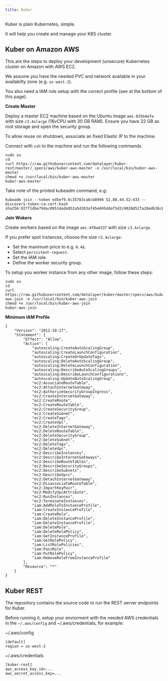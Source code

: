 ```yaml
---
title: Kuber
---
```


Kuber is plain Kubernetes, simple.

It will help you create and manage your K8S cluster.

## Kuber on Amazon AWS

This are the steps to deploy your development (unsecure) Kubernetes cluster on Amazon with AWS EC2.

We assume you have the needed PVC and network available in your availabilty zone (e.g. `us-west-2`).

You also need a IAM role setup with the correct profile (see at the bottom of this page).

**Create Master**

Deploy a master EC2 machine based on the Ubuntu image `ami-835b4efa` with size `c3.4xlarge` (16vCPU with 30 GB RAM). Ensure you have 32 GB as root storage and open the security group.

To allow reuse on shutdown, associate an fixed Elastic IP to the machine.

Connect with `ssh` to the machine and run the following commands.

```
sudo su
cd
curl https://raw.githubusercontent.com/datalayer/kuber-rest/master/_specs/aws/kuber-aws-master -o /usr/local/bin/kuber-aws-master
chmod +x /usr/local/bin/kuber-aws-master
kuber-aws-master
```

Take note of the printed kubeadm command, e.g:

```
kubeadm join --token ed5ef9.6c35783ca6cb8994 52.88.44.52:433 --discovery-token-ca-cert-hash sha256:927f1dbe79dac89514ada952a5d283af45e695ddaf5d2c9020d52fa28edb36cb
```

**Join Wokers**

Create workers based on the image `ami-4f0ad337` with size `c3.4xlarge`.

If you prefer spot instances, choose the size `r3.4xlarge`:

+ Set the maximum price to e.g. `0.4$`.
+ Select `persistent-request`.
+ Set the IAM role.
+ Define the worker security group.

To setup you worker instance from any other image, follow these steps:

```
sudo su
cd
curl https://raw.githubusercontent.com/datalayer/kuber/master/specs/aws/kuber-aws-join -o /usr/local/bin/kuber-aws-join 
chmod +x /usr/local/bin/kuber-aws-join
kuber-aws-join
```

**Minimum IAM Profile**

```
{
    "Version": "2012-10-17",
    "Statement": {
        "Effect": "Allow",
        "Action": [
            "autoscaling:CreateAutoScalingGroup",
            "autoscaling:CreateLaunchConfiguration",
            "autoscaling:CreateOrUpdateTags",
            "autoscaling:DeleteAutoScalingGroup",
            "autoscaling:DeleteLaunchConfiguration",
            "autoscaling:DescribeAutoScalingGroups",
            "autoscaling:DescribeLaunchConfigurations",
            "autoscaling:UpdateAutoScalingGroup",
            "ec2:AssociateRouteTable",
            "ec2:AttachInternetGateway",
            "ec2:AuthorizeSecurityGroupIngress",
            "ec2:CreateInternetGateway",
            "ec2:CreateRoute",
            "ec2:CreateRouteTable",
            "ec2:CreateSecurityGroup",
            "ec2:CreateSubnet",
            "ec2:CreateTags",
            "ec2:CreateVpc",
            "ec2:DeleteInternetGateway",
            "ec2:DeleteRouteTable",
            "ec2:DeleteSecurityGroup",
            "ec2:DeleteSubnet",
            "ec2:DeleteTags",
            "ec2:DeleteVpc",
            "ec2:DescribeInstances",
            "ec2:DescribeInternetGateways",
            "ec2:DescribeRouteTables",
            "ec2:DescribeSecurityGroups",
            "ec2:DescribeSubnets",
            "ec2:DescribeVpcs",
            "ec2:DetachInternetGateway",
            "ec2:DisassociateRouteTable",
            "ec2:ImportKeyPair",
            "ec2:ModifyVpcAttribute",
            "ec2:RunInstances",
            "ec2:TerminateInstances",
            "iam:AddRoleToInstanceProfile",
            "iam:CreateInstanceProfile",
            "iam:CreateRole",
            "iam:DeleteInstanceProfile",
            "iam:DeleteInstanceProfile",
            "iam:DeleteRole",
            "iam:DeleteRolePolicy",
            "iam:GetInstanceProfile",
            "iam:GetRolePolicy",
            "iam:ListRolePolicies",
            "iam:PassRole",
            "iam:PutRolePolicy",
            "iam:RemoveRoleFromInstanceProfile"
        ],
        "Resource": "*"
    }
}

```

## Kuber REST

The [](datalayer/kuber-rest) repository contains the source code to run the REST server endpoints for Kuber.

Before running it, setup your enviorment with the needed AWS credentials in the `~/.aws/config` and ~/.aws/credentials, for example:

~/.aws/config

```
[default]
region = us-west-2
```

~/.aws/credentials

```
[kuber-rest]
aws_access_key_id=...
aws_secret_access_key=...
```
